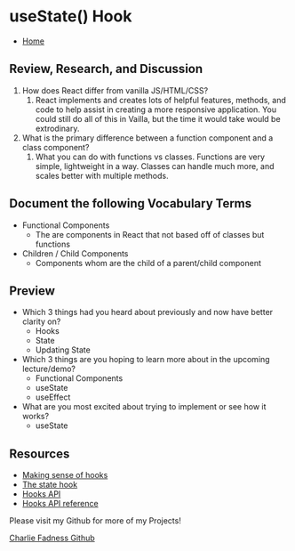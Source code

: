 # useState() Hook

- [Home](https://fadnesscharlie.github.io/reading-notes/401/)

## Review, Research, and Discussion

1. How does React differ from vanilla JS/HTML/CSS?
   1. React implements and creates lots of helpful features, methods, and code to help assist in creating a more responsive application. You could still do all of this in Vailla, but the time it would take would be extrodinary. 
2. What is the primary difference between a function component and a class component?
   1. What you can do with functions vs classes. Functions are very simple, lightweight in a way. Classes can handle much more, and scales better with multiple methods.

## Document the following Vocabulary Terms

- Functional Components
  - The are components in React that not based off of classes but functions
- Children / Child Components
  - Components whom are the child of a parent/child component

## Preview

- Which 3 things had you heard about previously and now have better clarity on?
  - Hooks
  - State
  - Updating State
- Which 3 things are you hoping to learn more about in the upcoming lecture/demo?
  - Functional Components
  - useState
  - useEffect
- What are you most excited about trying to implement or see how it works?
  - useState

## Resources

- [Making sense of hooks](https://medium.com/@dan_abramov/making-sense-of-react-hooks-fdbde8803889)
- [The state hook](https://reactjs.org/docs/hooks-state.html)
- [Hooks API](https://reactjs.org/docs/hooks-overview.html)
- [Hooks API reference](https://reactjs.org/docs/hooks-reference.html)

Please visit my Github for more of my Projects!

[Charlie Fadness Github](https://github.com/fadnesscharlie)
